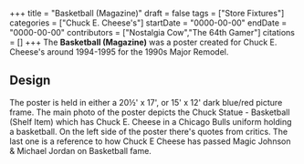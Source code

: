 +++
title = "Basketball (Magazine)"
draft = false
tags = ["Store Fixtures"]
categories = ["Chuck E. Cheese's"]
startDate = "0000-00-00"
endDate = "0000-00-00"
contributors = ["Nostalgia Cow","The 64th Gamer"]
citations = []
+++
The **Basketball (Magazine)** was a poster created for Chuck E. Cheese's around 1994-1995 for the 1990s Major Remodel.

## Design

The poster is held in either a 20½' x 17', or 15' x 12' dark blue/red picture frame. The main photo of the poster depicts the Chuck Statue - Basketball (Shelf Item) which has Chuck E. Cheese in a Chicago Bulls uniform holding a basketball. On the left side of the poster there's quotes from critics. The last one is a reference to how Chuck E Cheese has passed Magic Johnson & Michael Jordan on Basketball fame.

